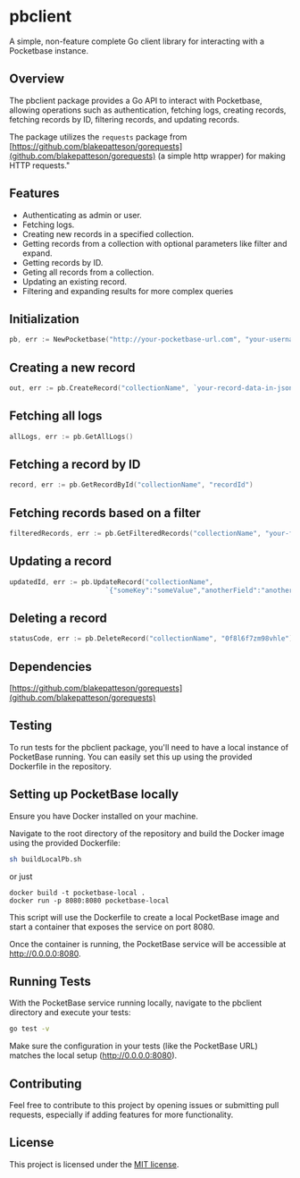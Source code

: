 # pbclient

A simple, non-feature complete Go client library for interacting with a Pocketbase instance.

## Overview

The pbclient package provides a Go API to interact with Pocketbase, allowing operations
such as authentication, fetching logs, creating records, fetching records by ID,
filtering records, and updating records.

The package utilizes the `requests` package from [https://github.com/blakepatteson/gorequests](github.com/blakepatteson/gorequests)
(a simple http wrapper) for making HTTP requests."

## Features

- Authenticating as admin or user.
- Fetching logs.
- Creating new records in a specified collection.
- Getting records from a collection with optional parameters like filter and expand.
- Getting records by ID.
- Geting all records from a collection.
- Updating an existing record.
- Filtering and expanding results for more complex queries

## Initialization

```go
pb, err := NewPocketbase("http://your-pocketbase-url.com", "your-username", "your-password", true) // true for admin, false for user
```

## Creating a new record

```go
out, err := pb.CreateRecord("collectionName", `your-record-data-in-json-format`)
```

## Fetching all logs

```go
allLogs, err := pb.GetAllLogs()
```

## Fetching a record by ID

```go
record, err := pb.GetRecordById("collectionName", "recordId")
```

## Fetching records based on a filter

```go
filteredRecords, err := pb.GetFilteredRecords("collectionName", "your-filter-string")
```

## Updating a record

```go
updatedId, err := pb.UpdateRecord("collectionName",
                        `{"someKey":"someValue","anotherField":"anotherValue"}`, "recordId")
```

## Deleting a record

```go
statusCode, err := pb.DeleteRecord("collectionName", "0f8l6f7zm98vhle")
```

## Dependencies

[https://github.com/blakepatteson/gorequests](github.com/blakepatteson/gorequests)

## Testing

To run tests for the pbclient package, you'll need to have a local instance of PocketBase
running. You can easily set this up using the provided Dockerfile in the repository.

## Setting up PocketBase locally

Ensure you have Docker installed on your machine.

Navigate to the root directory of the repository and build the Docker image using the
provided Dockerfile:

```bash
sh buildLocalPb.sh
```

or just

```
docker build -t pocketbase-local .
docker run -p 8080:8080 pocketbase-local
```

This script will use the Dockerfile to create a local PocketBase image and start a
container that exposes the service on port 8080.

Once the container is running, the PocketBase service will be accessible at http://0.0.0.0:8080.

## Running Tests

With the PocketBase service running locally, navigate to the pbclient directory and execute your tests:

```bash
go test -v
```

Make sure the configuration in your tests (like the PocketBase URL) matches the local setup (http://0.0.0.0:8080).

## Contributing

Feel free to contribute to this project by opening issues or submitting pull requests,
especially if adding features for more functionality.

## License

This project is licensed under the [MIT license](/LICENSE).
